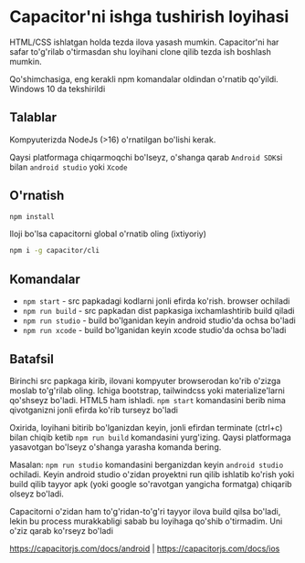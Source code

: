 # Capacitor'ni ishga tushirish loyihasi

HTML/CSS ishlatgan holda tezda ilova yasash mumkin. 
Capacitor'ni har safar to'g'rilab o'tirmasdan shu loyihani clone qilib tezda ish boshlash mumkin. 

Qo'shimchasiga, eng kerakli npm komandalar oldindan o'rnatib qo'yildi.
Windows 10 da tekshirildi

## Talablar
Kompyuterizda NodeJs (>16) o'rnatilgan bo'lishi kerak.

Qaysi platformaga chiqarmoqchi bo'lseyz, o'shanga qarab `Android SDK`si bilan `android studio` yoki `Xcode`

## O'rnatish 
```bash
npm install
```
Iloji bo'lsa capacitorni global o'rnatib oling (ixtiyoriy)
```bash
npm i -g capacitor/cli
```    
## Komandalar

- `npm start` - src papkadagi kodlarni jonli efirda ko'rish. browser ochiladi
- `npm run build` - src papkadan dist papkasiga ixchamlashtirib build qiladi
- `npm run studio` - build bo'lganidan keyin android studio'da ochsa bo'ladi
- `npm run xcode` - build bo'lganidan keyin xcode studio'da ochsa bo'ladi

## Batafsil

Birinchi src papkaga kirib, ilovani kompyuter browserodan ko'rib o'zizga moslab to'g'rilab oling. Ichiga bootstrap, tailwindcss yoki materialize'larni qo'shseyz bo'ladi. HTML5 ham ishladi. 
`npm start` komandasini berib nima qivotganizni jonli efirda ko'rib turseyz bo'ladi

Oxirida, loyihani bitirib bo'lganizdan keyin, jonli efirdan terminate (ctrl+c) bilan chiqib ketib `npm run build` komandasini yurg'izing.
Qaysi platformaga yasavotgan bo'lseyz o'shanga yarasha komanda bering. 

Masalan: `npm run studio` komandasini berganizdan keyin `android studio` ochiladi. Keyin android studio o'zidan proyektni run qilib ishlatib ko'rish yoki build qilib tayyor apk (yoki google so'ravotgan yangicha formatga) chiqarib olseyz bo'ladi. 

Capacitorni o'zidan ham to'g'ridan-to'g'ri tayyor ilova build qilsa bo'ladi, lekin bu process murakkabligi sabab bu loyihaga qo'shib o'tirmadim. Uni o'ziz qarab ko'rseyz bo'ladi

https://capacitorjs.com/docs/android   |   https://capacitorjs.com/docs/ios
